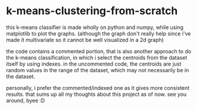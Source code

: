 # k-means-clustering-from-scratch
this k-means classifier is made wholly on python and numpy, while using matplotlib to plot the graphs.
(although the graph don't really help since i've made it multivariate so it cannot be well visualized in a 2d graph)

the code contains a commented portion, that is also another approach to do the k-means classification, in which i select the centroids from the dataset itself by using indexes. in the uncommented code, the centroids are just random values in the range of the dataset, which may not necessarily be in the dataset.

personally, i prefer the commented/indexed one as it gives more consistent results.
that sums up all my thoughts about this project as of now.
see you around, byee :D
